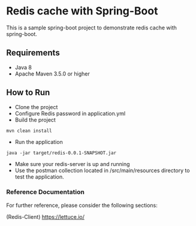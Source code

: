# Redis cache with Spring-Boot 

This is a sample spring-boot project to demonstrate redis cache with spring-boot.

## Requirements
* Java 8
* Apache Maven 3.5.0 or higher

## How to Run

- Clone the project
- Configure Redis password in application.yml
- Build the project  
```
mvn clean install
```
- Run the application
```
java -jar target/redis-0.0.1-SNAPSHOT.jar
```
- Make sure your redis-server is up and running
- Use the postman collection located in /src/main/resources directory to test the application.

### Reference Documentation
For further reference, please consider the following sections:

(Redis-Client) https://lettuce.io/